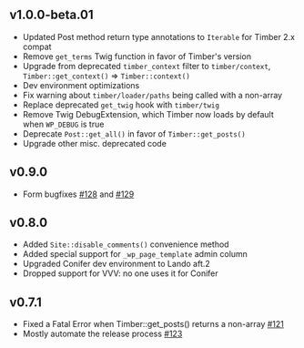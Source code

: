 ## v1.0.0-beta.01

* Updated Post method return type annotations to `Iterable` for Timber 2.x compat
* Remove `get_terms` Twig function in favor of Timber's version
* Upgrade from deprecated `timber_context` filter to `timber/context`, `Timber::get_context()` => `Timber::context()`
* Dev environment optimizations
* Fix warning about `timber/loader/paths` being called with a non-array
* Replace deprecated `get_twig` hook with `timber/twig`
* Remove Twig DebugExtension, which Timber now loads by default when `WP_DEBUG` is true
* Deprecate `Post::get_all()` in favor of `Timber::get_posts()`
* Upgrade other misc. deprecated code

## v0.9.0

* Form bugfixes [#128](https://github.com/sitecrafting/conifer/issues/128) and [#129](https://github.com/sitecrafting/conifer/issues/129)

## v0.8.0

* Added `Site::disable_comments()` convenience method
* Added special support for `_wp_page_template` admin column
* Upgraded Conifer dev environment to Lando aft.2
* Dropped support for VVV: no one uses it for Conifer

## v0.7.1

* Fixed a Fatal Error when Timber::get_posts() returns a non-array [#121](https://github.com/sitecrafting/conifer/issues/121)
* Mostly automate the release process [#123](https://github.com/sitecrafting/conifer/issues/123)


